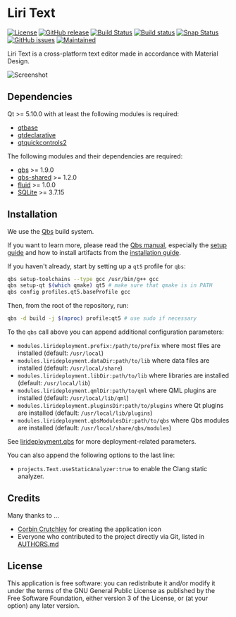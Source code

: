 Liri Text
=========

[![License](https://img.shields.io/github/license/lirios/text.svg)](https://github.com/lirios/text/blob/master/LICENSE)
[![GitHub release](https://img.shields.io/github/release/lirios/text.svg)](https://github.com/lirios/text/releases)
[![Build Status](https://img.shields.io/travis/lirios/text/master.svg)](https://travis-ci.org/lirios/text)
[![Build status](https://ci.appveyor.com/api/projects/status/29p7qve6esu7ln22/branch/master?svg=true)](https://ci.appveyor.com/project/plfiorini/text/branch/master)
[![Snap Status](https://build.snapcraft.io/badge/lirios/text.svg)](https://build.snapcraft.io/user/lirios/text)
[![GitHub issues](https://img.shields.io/github/issues/lirios/text.svg)](https://github.com/lirios/text/issues)
[![Maintained](https://img.shields.io/maintenance/yes/2018.svg)](https://github.com/lirios/text/commits/master)

Liri Text is a cross-platform text editor made in accordance with Material Design.

![Screenshot](https://raw.githubusercontent.com/lirios/text/develop/.project/screenshots/text1.png)

## Dependencies

Qt >= 5.10.0 with at least the following modules is required:

 * [qtbase](http://code.qt.io/cgit/qt/qtbase.git)
 * [qtdeclarative](http://code.qt.io/cgit/qt/qtdeclarative.git)
 * [qtquickcontrols2](http://code.qt.io/cgit/qt/qtquickcontrols2.git)

The following modules and their dependencies are required:

 * [qbs](http://code.qt.io/cgit/qbs/qbs.git) >= 1.9.0
 * [qbs-shared](https://github.com/lirios/qbs-shared.git) >= 1.2.0
 * [fluid](https://github.com/lirios/fluid.git) >= 1.0.0
 * [SQLite](https://www.sqlite.org/) >= 3.7.15

## Installation

We use the [Qbs](http://doc.qt.io/qbs/) build system.

If you want to learn more, please read the [Qbs manual](http://doc.qt.io/qbs/index.html),
especially the [setup guide](http://doc.qt.io/qbs/configuring.html) and how to install artifacts
from the [installation guide](http://doc.qt.io/qbs/installing-files.html).

If you haven't already, start by setting up a `qt5` profile for `qbs`:

```sh
qbs setup-toolchains --type gcc /usr/bin/g++ gcc
qbs setup-qt $(which qmake) qt5 # make sure that qmake is in PATH
qbs config profiles.qt5.baseProfile gcc
```

Then, from the root of the repository, run:

```sh
qbs -d build -j $(nproc) profile:qt5 # use sudo if necessary
```

To the `qbs` call above you can append additional configuration parameters:

 * `modules.lirideployment.prefix:/path/to/prefix` where most files are installed (default: `/usr/local`)
 * `modules.lirideployment.dataDir:path/to/lib` where data files are installed (default: `/usr/local/share`)
 * `modules.lirideployment.libDir:path/to/lib` where libraries are installed (default: `/usr/local/lib`)
 * `modules.lirideployment.qmlDir:path/to/qml` where QML plugins are installed (default: `/usr/local/lib/qml`)
 * `modules.lirideployment.pluginsDir:path/to/plugins` where Qt plugins are installed (default: `/usr/local/lib/plugins`)
 * `modules.lirideployment.qbsModulesDir:path/to/qbs` where Qbs modules are installed (default: `/usr/local/share/qbs/modules`)

See [lirideployment.qbs](https://github.com/lirios/qbs-shared/blob/develop/modules/lirideployment/lirideployment.qbs)
for more deployment-related parameters.

You can also append the following options to the last line:

 * `projects.Text.useStaticAnalyzer:true` to enable the Clang static analyzer.

## Credits

Many thanks to ...

 * [Corbin Crutchley](https://github.com/crutchcorn) for creating the application icon
 * Everyone who contributed to the project directly via Git, listed in [AUTHORS.md](AUTHORS.md)

## License

This application is free software: you can redistribute it and/or modify it under the terms of the GNU General Public License as published by the Free Software Foundation, either version 3 of the License, or (at your option) any later version.
